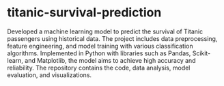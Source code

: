 # titanic-survival-prediction
Developed a machine learning model to predict the survival of Titanic passengers using historical data. The project includes data preprocessing, feature engineering, and model training with various classification algorithms. Implemented in Python with libraries such as Pandas, Scikit-learn, and Matplotlib, the model aims to achieve high accuracy and reliability. The repository contains the code, data analysis, model evaluation, and visualizations.
